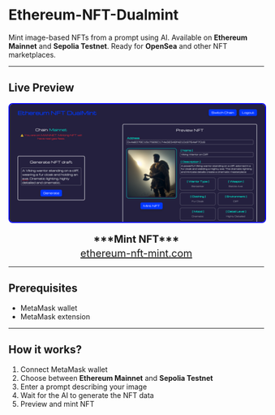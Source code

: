 # Ethereum-NFT-Dualmint

Mint image-based NFTs from a prompt using AI. Available on **Ethereum Mainnet** and **Sepolia Testnet**. Ready for **OpenSea** and other NFT marketplaces.

---

## Live Preview

<div align="center">
  <img src="./assets/demo.png" alt="Website Screenshot" style="border: 2px solid blue; border-radius: 8px"/>
  <br/>
  <br/>
  <strong style="font-size: 20px">***Mint NFT***</strong>
  <br/>
  <a href="ethereum-nft-mint.com" style="display: block; margin-top: 4px; font-size: 20px;">ethereum-nft-mint.com</a>
</div>

---

## Prerequisites

- MetaMask wallet
- MetaMask extension

---

## How it works?

1. Connect MetaMask wallet
2. Choose between **Ethereum Mainnet** and **Sepolia Testnet**
3. Enter a prompt describing your image
4. Wait for the AI to generate the NFT data
5. Preview and mint NFT
